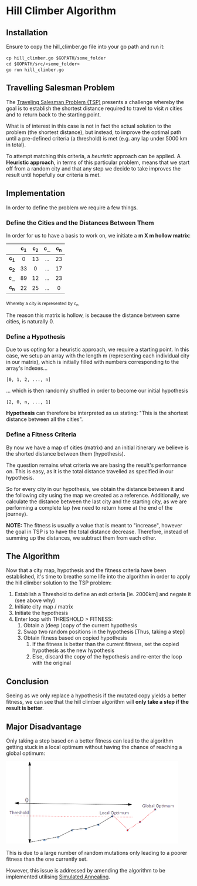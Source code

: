 # Hill Climber Algorithm

## Installation
Ensure to copy the hill_climber.go file into your go path and run it:

````
cp hill_climber.go $GOPATH/some_folder
cd $GOPATH/src/<some_folder>
go run hill_climber.go
````

## Travelling Salesman Problem
The [Traveling Salesman Problem (TSP)](http://www.math.uwaterloo.ca/tsp/) presents a challenge whereby the goal is to 
establish the shortest distance required to travel to visit *n* cities and to return back to the starting point. 

What is of interest in this case is not in fact the actual solution to the problem (the shortest distance), but instead, to improve the 
optimal path until a pre-defined criteria (a threshold) is met (e.g. any lap under 5000 km in total). 

To attempt matching this criteria, a *heuristic* approach can be applied. A **Heuristic approach**, in terms of this 
particular problem, means that we start off from a random city and that any step we decide to take improves 
the result until hopefully our criteria is met.

## Implementation

In order to define the problem we require a few things.

### Define the Cities and the Distances Between Them
In order for us to have a basis to work on, we initiate a **m X m hollow matrix**:


|                   |c<sub>1</sub>|c<sub>2</sub>|c<sub>...</sub>|c<sub>n</sub>|
|:-----------------:|:-----------:|:-----------:|:-------------:|:-----------:|
|**c<sub>1</sub>**  |0            |13           |...            |23           |
|**c<sub>2</sub>**  |33           |0            |...            |17           |
|**c<sub>...</sub>**|89           |12           |...            |23           |
|**c<sub>n</sub>**  |22           |25           |...            |0            |

<sub>Whereby a city is represented by c<sub>n</sub></sub>

The reason this matrix is hollow, is because the distance between same cities, is naturally 0.

### Define a Hypothesis
Due to us opting for a heuristic approach, we require a starting point. In this case, we setup an array
with the length m (representing each individual city in our matrix), which is initially filled with numbers corresponding 
to the array's indexes...

````
[0, 1, 2, ..., n]
````

... which is then randomly shuffled in order to become our initial hypothesis

````
[2, 0, n, ..., 1]
````

**Hypothesis** can therefore be interpreted as us stating: "This is the shortest distance between all the cities".

### Define a Fitness Criteria
By now we have a map of cities (matrix) and an initial itinerary we believe is the shorted distance between them (hypothesis). 

The question remains what criteria we are basing the result's performance on. This is easy, as it is the total distance 
travelled as specified in our hypothesis. 

So for every city in our hypothesis, we obtain the distance between it and the following city using the map we created as a reference. 
Additionally, we calculate the distance between the last city and the starting city, as we are performing a complete lap 
(we need to return home at the end of the journey).

**NOTE:** The fitness is usually a value that is meant to "increase", however the goal in TSP is to have the total distance decrease. 
Therefore, instead of summing up the distances, we subtract them from each other.

## The Algorithm
Now that a city map, hypothesis and the fitness criteria have been established, it's time to breathe some life into the 
algorithm in order to apply the hill climber solution to the TSP problem:

1. Establish a Threshold to define an exit criteria [ie. 2000km] and negate it (see above why)
1. Initiate city map / matrix 
1. Initiate the hypothesis
1. Enter loop with THRESHOLD > FITNESS:
    1. Obtain a (deep )copy of the current hypothesis
    2. Swap two random positions in the hypothesis [Thus, taking a step]
    3. Obtain fitness based on copied hypothesis
        1. If the fitness is better than the current fitness, set the copied hypothesis as the new hypothesis
        2. Else, discard the copy of the hypothesis and re-enter the loop with the original

## Conclusion
Seeing as we only replace a hypothesis if the mutated copy yields a better fitness, we can see that the hill climber algorithm
will **only take a step if the result is better**.

## Major Disadvantage
Only taking a step based on a better fitness can lead to the algorithm getting stuck in a local optimum without having the 
chance of reaching a global optimum:

![Only taking a step based on a better fitness can lead to getting stuck in a local optimum](img/local-global-optimum.png)

This is due to a large number of random mutations only leading to a poorer fitness than the one currently set.

However, this issue is addressed by amending the algorithm to be implemented utilising [Simulated Annealing](../simulated_annealing).



